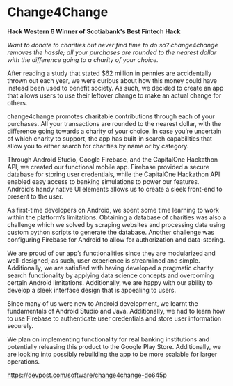 # Change4Change  
**Hack Western 6 Winner of Scotiabank's Best Fintech Hack**    

_Want to donate to charities but never find time to do so? change4change removes the hassle; all your purchases are rounded to the nearest dollar with the difference going to a charity of your choice._    

After reading a study that stated $62 million in pennies are accidentally thrown out each year, we were curious about how this money could have instead been used to benefit society. As such, we decided to create an app that allows users to use their leftover change to make an actual change for others.    

change4change promotes charitable contributions through each of your purchases. All your transactions are rounded to the nearest dollar, with the difference going towards a charity of your choice. In case you’re uncertain of which charity to support, the app has built-in search capabilities that allow you to either search for charities by name or by category.    

Through Android Studio, Google Firebase, and the CapitalOne Hackathon API, we created our functional mobile app. Firebase provided a secure database for storing user credentials, while the CapitalOne Hackathon API enabled easy access to banking simulations to power our features. Android’s handy native UI elements allows us to create a sleek front-end to present to the user.    

As first-time developers on Android, we spent some time learning to work within the platform’s limitations. Obtaining a database of charities was also a challenge which we solved by scraping websites and processing data using custom python scripts to generate the database. Another challenge was configuring Firebase for Android to allow for authorization and data-storing.    

We are proud of our app’s functionalities since they are modularized and well-designed; as such, user experience is streamlined and simple. Additionally, we are satisfied with having developed a pragmatic charity search functionality by applying data science concepts and overcoming certain Android limitations. Additionally, we are happy with our ability to develop a sleek interface design that is appealing to users.    

Since many of us were new to Android development, we learnt the fundamentals of Android Studio and Java. Additionally, we had to learn how to use Firebase to authenticate user credentials and store user information securely.    

We plan on implementing functionality for real banking institutions and potentially releasing this product to the Google Play Store. Additionally, we are looking into possibly rebuilding the app to be more scalable for larger operations.    

https://devpost.com/software/change4change-do645p
